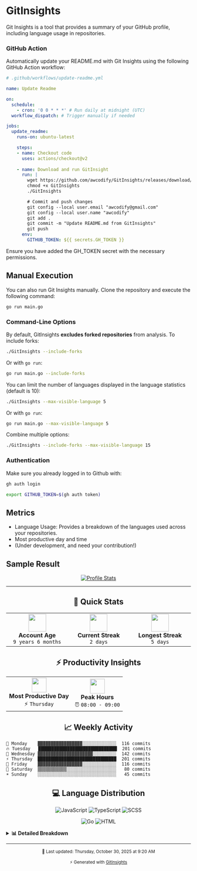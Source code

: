 # GitInsights

Git Insights is a tool that provides a summary of your GitHub profile, including language usage in repositories.


### GitHub Action

Automatically update your README.md with Git Insights using the following GitHub Action workflow:

```yaml
# .github/workflows/update-readme.yml

name: Update Readme

on:
  schedule:
    - cron: '0 0 * * *' # Run daily at midnight (UTC)
  workflow_dispatch: # Trigger manually if needed

jobs:
  update_readme:
    runs-on: ubuntu-latest

    steps:
    - name: Checkout code
      uses: actions/checkout@v2
      
    - name: Download and run GitInsight
      run: |
        wget https://github.com/awcodify/GitInsights/releases/download/v0.1.0/GitInsights -O GitInsights
        chmod +x GitInsights
        ./GitInsights

        # Commit and push changes
        git config --local user.email "awcodify@gmail.com"
        git config --local user.name "awcodify"
        git add .
        git commit -m "Update README.md from GitInsights"
        git push
      env:
        GITHUB_TOKEN: ${{ secrets.GH_TOKEN }}

```
Ensure you have added the GH_TOKEN secret with the necessary permissions.

## Manual Execution
You can also run Git Insights manually. Clone the repository and execute the following command:

```bash
go run main.go
```

### Command-Line Options

By default, GitInsights **excludes forked repositories** from analysis. To include forks:

```bash
./GitInsights --include-forks
```

Or with `go run`:
```bash
go run main.go --include-forks
```

You can limit the number of languages displayed in the language statistics (default is 10):

```bash
./GitInsights --max-visible-language 5
```

Or with `go run`:
```bash
go run main.go --max-visible-language 5
```

Combine multiple options:
```bash
./GitInsights --include-forks --max-visible-language 15
```

### Authentication

Make sure you already logged in to Github with:
```bash
gh auth login

export GITHUB_TOKEN=$(gh auth token)
```
## Metrics

* Language Usage: Provides a breakdown of the languages used across your repositories.
* Most productive day and time
* (Under development, and need your contribution!)

## Sample Result

<!--START_SECTION:GitInsights-->

<div align="center">

[![Profile Stats](https://img.shields.io/badge/Git-Insights-blueviolet?style=for-the-badge&logo=github)](https://github.com/awcodify/GitInsights)

</div>

---

<div align="center">

## 🎯 Quick Stats

</div>

<table align="center">
<tr>
<td align="center" width="200">
<img src="https://img.icons8.com/fluency/96/000000/resume.png" width="48"/>
<br><strong>Account Age</strong>
<br><code>9 years 6 months</code>
</td>
<td align="center" width="200">
<img src="https://img.icons8.com/fluency/96/000000/fire-element.png" width="48"/>
<br><strong>Current Streak</strong>
<br><code>2 days</code>
</td>
<td align="center" width="200">
<img src="https://img.icons8.com/fluency/96/000000/trophy.png" width="48"/>
<br><strong>Longest Streak</strong>
<br><code>5 days</code>
</td>
</tr>
</table>

<div align="center">

## ⚡ Productivity Insights

</div>

<table align="center">
<tr>
<td align="center">
<img src="https://img.icons8.com/fluency/96/000000/calendar.png" width="40"/>
<br><strong>Most Productive Day</strong>
<br>⚡ <code>Thursday</code>
</td>
<td align="center">
<img src="https://img.icons8.com/fluency/96/000000/clock.png" width="40"/>
<br><strong>Peak Hours</strong>
<br>⏰ <code>08:00 - 09:00</code>
</td>
</tr>
</table>

<div align="center">

## 📈 Weekly Activity

</div>

```text
🌙 Monday    ▓▓▓▓▓▓▓▓▓▓▓▓▓▓▓▓▓░░░░░░░░░░░░░  116 commits
🔥 Tuesday   ██████████████████████████████  201 commits
💎 Wednesday ▓▓▓▓▓▓▓▓▓▓▓▓▓▓▓▓▓▓▓▓▓░░░░░░░░░  142 commits
⚡ Thursday  ██████████████████████████████  201 commits
🎉 Friday    ▓▓▓▓▓▓▓▓▓▓▓▓▓▓▓▓▓░░░░░░░░░░░░░  116 commits
🌟 Saturday  ▒▒▒▒▒▒▒▒▒▒▒░░░░░░░░░░░░░░░░░░░   80 commits
☀️ Sunday    ░░░░░░░░░░░░░░░░░░░░░░░░░░░░░░   45 commits
```

<div align="center">

## 💻 Language Distribution

</div>

<div align="center">

![JavaScript](https://img.shields.io/badge/JavaScript-87.6%25-blue?style=flat-square&logo=javascript) 
![TypeScript](https://img.shields.io/badge/TypeScript-5.1%25-blue?style=flat-square&logo=typescript) 
![SCSS](https://img.shields.io/badge/SCSS-2.0%25-blue?style=flat-square&logo=sass)

![Go](https://img.shields.io/badge/Go-1.7%25-blue?style=flat-square&logo=go) 
![HTML](https://img.shields.io/badge/HTML-1.2%25-blue?style=flat-square&logo=html5) 

</div>

<details>
<summary><b>📊 Detailed Breakdown</b></summary>

```text
🟨 JavaScript ███████████████████████████████████░░░░░  87.64%
🔷 TypeScript ▒▒░░░░░░░░░░░░░░░░░░░░░░░░░░░░░░░░░░░░░░   5.10%
🎨 SCSS       ░░░░░░░░░░░░░░░░░░░░░░░░░░░░░░░░░░░░░░░░   1.96%
🔵 Go         ░░░░░░░░░░░░░░░░░░░░░░░░░░░░░░░░░░░░░░░░   1.65%
🌐 HTML       ░░░░░░░░░░░░░░░░░░░░░░░░░░░░░░░░░░░░░░░░   1.24%
💎 Ruby       ░░░░░░░░░░░░░░░░░░░░░░░░░░░░░░░░░░░░░░░░   0.82%
💧 Elixir     ░░░░░░░░░░░░░░░░░░░░░░░░░░░░░░░░░░░░░░░░   0.68%
🎨 CSS        ░░░░░░░░░░░░░░░░░░░░░░░░░░░░░░░░░░░░░░░░   0.37%
🐍 Python     ░░░░░░░░░░░░░░░░░░░░░░░░░░░░░░░░░░░░░░░░   0.35%
🟢 Vim Script ░░░░░░░░░░░░░░░░░░░░░░░░░░░░░░░░░░░░░░░░   0.10%
💻 Other      ░░░░░░░░░░░░░░░░░░░░░░░░░░░░░░░░░░░░░░░░   0.07%
```

</details>

---

<div align="center">

<sub>📅 Last updated: Thursday, October 30, 2025 at 9:20 AM</sub>

<sub>⚡ Generated with [GitInsights](https://github.com/awcodify/GitInsights)</sub>

</div>

<!--END_SECTION:GitInsights-->